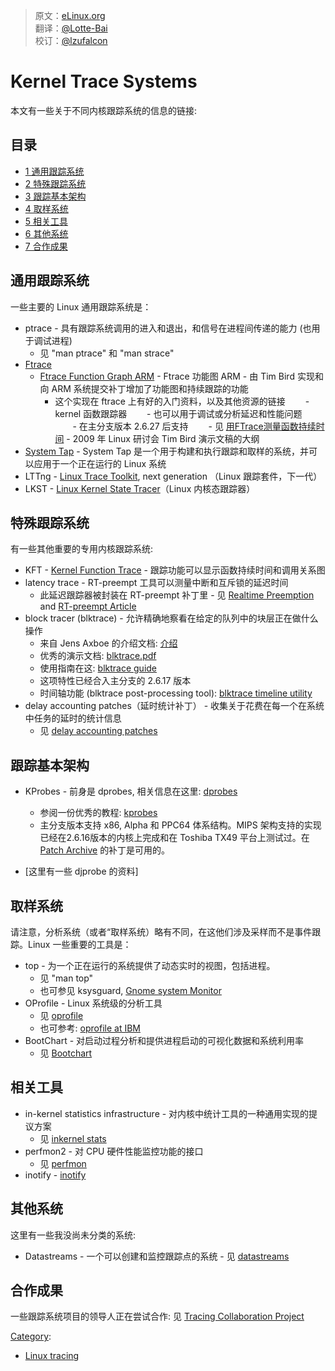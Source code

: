 ﻿> 原文：[eLinux.org](http://elinux.org/Kernel_Trace_Systems) <br />
> 翻译：[@Lotte-Bai](https://github.com/Lotte-Bai) <br />
> 校订：[@lzufalcon](https://github.com/lzufalcon) <br />


# Kernel Trace Systems

本文有一些关于不同内核跟踪系统的信息的链接:

## 目录

-   [1 通用跟踪系统](#general-purpose-tracing-systems)
-   [2 特殊跟踪系统](#special-purpose-tracing-systems)
-   [3 跟踪基本架构](#trace-infrastructure)
-   [4 取样系统](#sampling-systems)
-   [5 相关工具](#related-facilities)
-   [6 其他系统](#other-systems)
-   [7 合作成果](#collaboration-efforts)

## 通用跟踪系统

一些主要的 Linux 通用跟踪系统是：
-   ptrace - 具有跟踪系统调用的进入和退出，和信号在进程间传递的能力 (也用于调试进程)
    -   见 "man ptrace" 和 "man strace"
-   [Ftrace](../../../dbg_portal/kernel_trace_and_profile/Ftrace/Ftrace.md "Ftrace")
    -   [Ftrace Function Graph ARM](../../../dbg_portal/kernel_trace_and_profile/Ftrace/Ftrace.md_Function_Graph_ARM "Ftrace Function Graph ARM") - Ftrace 功能图 ARM - 由 Tim Bird 实现和向 ARM 系统提交补丁增加了功能图和持续跟踪的功能
        -   这个实现在 ftrace 上有好的入门资料，以及其他资源的链接
　　-   kernel 函数跟踪器
　　-   也可以用于调试或分析延迟和性能问题
　　-   在主分支版本 2.6.27 后支持
　　-   见 [用FTrace测量函数持续时间](http://eLinux.org/Measuring_Function_Duration_with_FTrace "用FTrace测量函数持续时间") - 2009 年 Linux 研讨会 Tim Bird 演示文稿的大纲
-   [System Tap](../../../dbg_portal/kernel_trace_and_profile/System_Tap/System_Tap.md "System Tap") - System Tap 是一个用于构建和执行跟踪和取样的系统，并可以应用于一个正在运行的 Linux 系统
-   LTTng - [Linux Trace Toolkit](../../../dbg_portal/kernel_trace_and_profile/Linux_Trace_Toolkit/Linux_Trace_Toolkit.md "Linux Trace Toolkit"), next generation （Linux 跟踪套件，下一代）
-   LKST - [Linux Kernel State Tracer](../../../dbg_portal/kernel_trace_and_profile/Linux_Kernel_State_Tracer/Linux_Kernel_State_Tracer.md "Linux Kernel State Tracer")（Linux 内核态跟踪器）

## 特殊跟踪系统

有一些其他重要的专用内核跟踪系统:
-   KFT - [Kernel Function Trace](../../.././dev_portals/Boot_Time/Kernel_Function_Trace/Kernel_Function_Trace.md "Kernel Function Trace") - 跟踪功能可以显示函数持续时间和调用关系图
-   latency trace - RT-preempt 工具可以测量中断和互斥锁的延迟时间
    -   此延迟跟踪器被封装在 RT-preempt 补丁里 - 见 [Realtime Preemption](../../.././dev_portals/Real_Time/Realtime_Preemption/Realtime_Preemption.md "Realtime Preemption") and [RT-preempt Article](http://lwn.net/Articles/97811/)
-   block tracer (blktrace) - 允许精确地察看在给定的队列中的块层正在做什么操作
    -   来自 Jens Axboe 的介绍文档: [介绍](http://lwn.net/Articles/148761/)
    -   优秀的演示文档: [blktrace.pdf](http://www.gelato.org/pdf/apr2006/gelato_ICE06apr_blktrace_brunelle_hp.pdf)
    -   使用指南在这: [blktrace guide](https://secure.engr.oregonstate.edu/wiki/CS411/index.php/Blktrace_Guide)
    -   这项特性已经合入主分支的 2.6.17 版本
    -   时间轴功能 (blktrace post-processing tool): [blktrace timeline utility](http://www.nabble.com/NEW%3A-btt---blktrace-timeline-utility%3A-analyze-I-Os-collected-with-blktrace.-tf1644874.html)
-   delay accounting patches（延时统计补丁） - 收集关于花费在每一个在系统中任务的延时的统计信息
    -   见 [delay accounting patches](http://lkml.org/lkml/2006/5/2/30)

## 跟踪基本架构

-   KProbes - 前身是 dprobes, 相关信息在这里: [dprobes](http://dprobes.sourceforge.net/)
    -   参阅一份优秀的教程: [kprobes](http://www-users.cs.umn.edu/~boutcher/kprobes/)
    -   主分支版本支持 x86, Alpha 和 PPC64 体系结构。MIPS 架构支持的实现已经在2.6.16版本的内核上完成和在 Toshiba TX49 平台上测试过。在 [Patch Archive](http://eLinux.org/Patch_Archive "Patch Archive") 的补丁是可用的。

-   [这里有一些 djprobe 的资料]

## 取样系统

请注意，分析系统（或者“取样系统）略有不同，在这他们涉及采样而不是事件跟踪。Linux 一些重要的工具是：
-   top - 为一个正在运行的系统提供了动态实时的视图，包括进程。
    -   见 "man top"
    -   也可参见 ksysguard, [Gnome system Monitor](http://freshmeat.net/projects/gnome-system-monitor/)
-   OProfile - Linux 系统级的分析工具
    -   见 [oprofile](http://oprofile.sourceforge.net/about/)
    -   也可参考: [oprofile at IBM](http://www-128.ibm.com/developerworks/linux/library/l-oprof.html)
-   BootChart - 对启动过程分析和提供进程启动的可视化数据和系统利用率
    -   见 [Bootchart](../../.././dev_portals/Boot_Time/Bootchart/Bootchart.md "Bootchart")

## 相关工具

-   in-kernel statistics infrastructure - 对内核中统计工具的一种通用实现的提议方案
    -   见 [inkernel stats](http://lkml.org/lkml/2006/5/19/106)
-   perfmon2 - 对 CPU 硬件性能监控功能的接口
    -   见 [perfmon](http://perfmon2.sourceforge.net/)
-   inotify - [inotify](http://www-128.ibm.com/developerworks/linux/library/l-inotify.html)

## 其他系统

这里有一些我没尚未分类的系统:
-   Datastreams - 一个可以创建和监控跟踪点的系统 - 见 [datastreams](http://kusp.ittc.ku.edu/wiki/index.php/Main_Page)

## 合作成果

一些跟踪系统项目的领导人正在尝试合作: 见 [Tracing Collaboration Project](http://eLinux.org/Tracing_Collaboration_Project "Tracing Collaboration Project")


[Category](http://eLinux.org/Special:Categories "Special:Categories"):

-   [Linux tracing](http://eLinux.org/Category:Linux_tracing "Category:Linux tracing")




